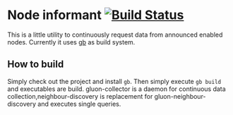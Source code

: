 # Node informant [![Build Status](https://travis-ci.org/dereulenspiegel/node-collector.svg?branch=master)](https://travis-ci.org/dereulenspiegel/node-collector)

This is a little utility to continuously request data from announced enabled
nodes. Currently it uses [gb](http://getgb.io/) as build system.

## How to build
Simply check out the project and install `gb`. Then simply execute `gb build`
and executables are build. gluon-collector is a daemon for continuous data
collection,neighbour-discovery is replacement for gluon-neighbour-discovery and
executes single queries.
